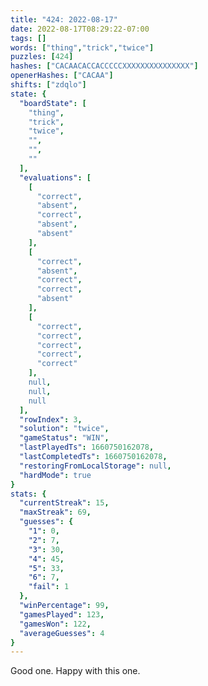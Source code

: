 ```yaml
---
title: "424: 2022-08-17"
date: 2022-08-17T08:29:22-07:00
tags: []
words: ["thing","trick","twice"]
puzzles: [424]
hashes: ["CACAACACCACCCCCXXXXXXXXXXXXXXX"]
openerHashes: ["CACAA"]
shifts: ["zdqlo"]
state: {
  "boardState": [
    "thing",
    "trick",
    "twice",
    "",
    "",
    ""
  ],
  "evaluations": [
    [
      "correct",
      "absent",
      "correct",
      "absent",
      "absent"
    ],
    [
      "correct",
      "absent",
      "correct",
      "correct",
      "absent"
    ],
    [
      "correct",
      "correct",
      "correct",
      "correct",
      "correct"
    ],
    null,
    null,
    null
  ],
  "rowIndex": 3,
  "solution": "twice",
  "gameStatus": "WIN",
  "lastPlayedTs": 1660750162078,
  "lastCompletedTs": 1660750162078,
  "restoringFromLocalStorage": null,
  "hardMode": true
}
stats: {
  "currentStreak": 15,
  "maxStreak": 69,
  "guesses": {
    "1": 0,
    "2": 7,
    "3": 30,
    "4": 45,
    "5": 33,
    "6": 7,
    "fail": 1
  },
  "winPercentage": 99,
  "gamesPlayed": 123,
  "gamesWon": 122,
  "averageGuesses": 4
}
---
```


<!-- more -->
Good one. Happy with this one. 
